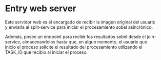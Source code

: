 # Entry web server

Este servidor web es el encargado de recibir la imagen original del usuario y enviarla al split-service para iniciar el procesamiento sobel asincrónico.

Además, posee un endpoint para recibir los resultados sobel desde el join-service, almacenandolos hasta que, en algun momento, el usuario que inicio el proceso solicite el resultado del procesamiento utilizando el TASK_ID que recibio al iniciar el proceso.
